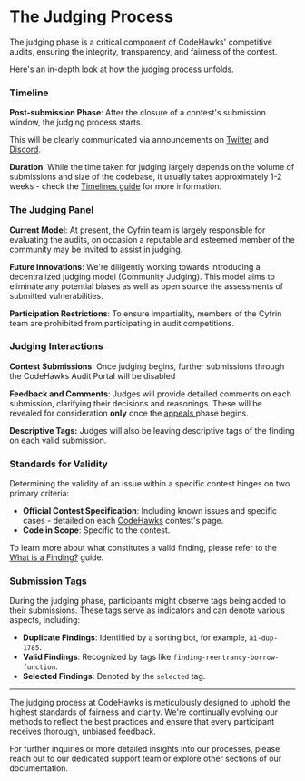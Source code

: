 # The Judging Process

The judging phase is a critical component of CodeHawks' competitive audits, ensuring the integrity, transparency, and fairness of the contest.&#x20;

Here's an in-depth look at how the judging process unfolds.

### Timeline

**Post-submission Phase**: After the closure of a contest's submission window, the judging process starts.&#x20;

This will be clearly communicated via announcements on [Twitter](https://twitter.com/CodeHawks) and [Discord](https://discord.gg/cyfrin).

**Duration**: While the time taken for judging largely depends on the volume of submissions and size of the codebase, it usually takes approximately 1-2 weeks - check the [Timelines guide](../protocol-teams-sponsors/audit-pricing-and-timelines.md) for more information.

### The Judging Panel

**Current Model**: At present, the Cyfrin team is largely responsible for evaluating the audits, on occasion a reputable and esteemed member of the community may be invited to assist in judging.

**Future Innovations**: We're diligently working towards introducing a decentralized judging model (Community Judging). This model aims to eliminate any potential biases as well as open source the assessments of submitted vulnerabilities.

**Participation Restrictions**: To ensure impartiality, members of the Cyfrin team are prohibited from participating in audit competitions.

### Judging Interactions

**Contest Submissions**: Once judging begins, further submissions through the CodeHawks Audit Portal will be disabled

**Feedback and Comments**: Judges will provide detailed comments on each submission, clarifying their decisions and reasonings. These will be revealed for consideration **only** once the [appeals ](appeals.md)phase begins.

**Descriptive Tags:** Judges will also be leaving descriptive tags of the finding on each valid submission.

### Standards for Validity

Determining the validity of an issue within a specific contest hinges on two primary criteria:

* **Official Contest Specification**: Including known issues and specific cases  - detailed on each [CodeHawks](https://www.codehawks.com) contest's page.
* **Code in Scope**: Specific to the contest.

To learn more about what constitutes a valid finding, please refer to the [What is a Finding?](../hawks-auditors/how-to-determine-a-finding-validity.md) guide.

### Submission Tags

During the judging phase, participants might observe tags being added to their submissions. These tags serve as indicators and can denote various aspects, including:

* **Duplicate Findings**: Identified by a sorting bot, for example, `ai-dup-1785`.
* **Valid Findings**: Recognized by tags like `finding-reentrancy-borrow-function`.
* **Selected Findings**: Denoted by the `selected` tag.

***

The judging process at CodeHawks is meticulously designed to uphold the highest standards of fairness and clarity. We're continually evolving our methods to reflect the best practices and ensure that every participant receives thorough, unbiased feedback.

For further inquiries or more detailed insights into our processes, please reach out to our dedicated support team or explore other sections of our documentation.
